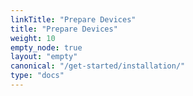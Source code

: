 ```yaml
---
linkTitle: "Prepare Devices"
title: "Prepare Devices"
weight: 10
empty_node: true
layout: "empty"
canonical: "/get-started/installation/"
type: "docs"
---
```

